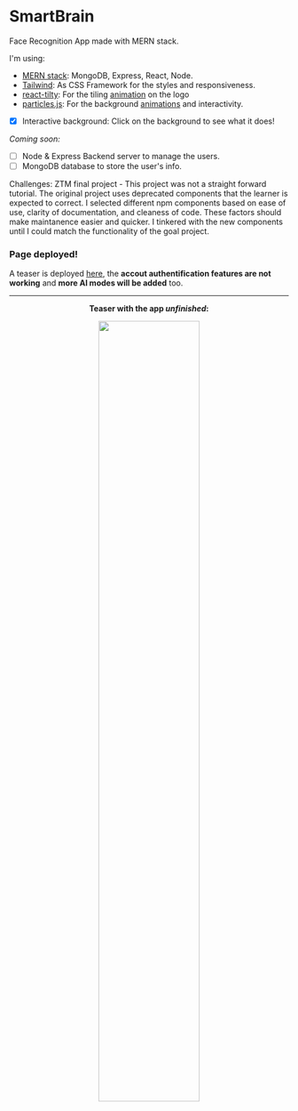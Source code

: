 # SmartBrain

Face Recognition App made with MERN stack.

I'm using:
- [MERN stack](https://www.mongodb.com/mern-stack): MongoDB, Express, React, Node.
- [Tailwind](https://tailwindcss.com/): As CSS Framework for the styles and responsiveness.
- [react-tilty](https://www.npmjs.com/package/react-tilty): For the tiling [animation](https://codesandbox.io/s/73rqoq599j?fontsize=14&file=/src/index.js:0-27) on the logo
- [particles.js](https://www.npmjs.com/package/react-tsparticles): For the background [animations](https://vincentgarreau.com/particles.js/) and interactivity.

- [x] Interactive background: Click on the background to see what it does!

*Coming soon:*
- [ ] Node & Express Backend server to manage the users.
- [ ] MongoDB database to store the user's info.

Challenges: 
ZTM final project - This project was not a straight forward tutorial. The original project uses deprecated components that the learner is expected to correct. I selected different npm components based on ease of use, clarity of documentation, and cleaness of code.  These factors should make maintanence easier and quicker. I tinkered with the new components until I could match the functionality of the goal project.

### Page deployed!
A teaser is deployed [here](https://markelca.github.io/smart-brain/), the **accout authentification features are not working** and **more AI modes will be added** too.

---

<div align='center'>
<p><b>Teaser with the app <em>unfinished</em>:<b></p>
<img src='https://user-images.githubusercontent.com/76633510/122643412-f9c3b780-d10f-11eb-9927-a0b649ee41fb.png' width='60%'/>
</div>

